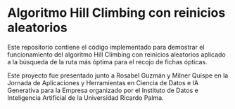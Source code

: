 # Algoritmo Hill Climbing con reinicios aleatorios

Este repositorio contiene el código implementado para demostrar el funcionamiento del algoritmo Hill Climbing con reinicios aleatorios aplicado a la búsqueda de la ruta más óptima para el recojo de fichas ópticas.

Este proyecto fue presentado junto a Rosabel Guzmán y Milner Quispe en la Jornada de Aplicaciones y Herramientas en Ciencia de Datos e IA Generativa para la Empresa organizado por el Instituto de Datos e Inteligencia Artificial de la Universidad Ricardo Palma.

